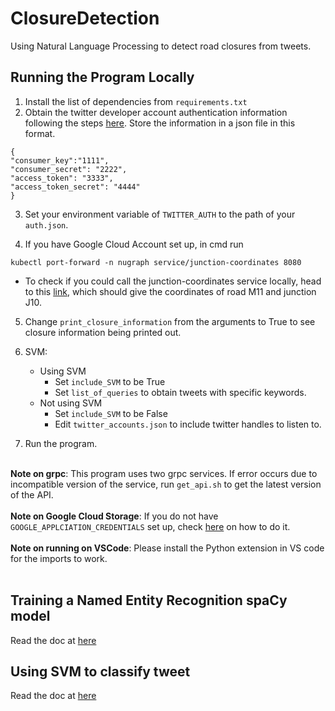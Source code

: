# ClosureDetection

Using Natural Language Processing to detect road closures from tweets.

## Running the Program Locally
1. Install the list of dependencies from `requirements.txt`
2. Obtain the twitter developer account authentication information following the steps [here](https://developer.twitter.com/en/docs/twitter-api/getting-started/getting-access-to-the-twitter-api). Store the information in a json file in this format. 
```
{
"consumer_key":"1111", 
"consumer_secret": "2222", 
"access_token": "3333",
"access_token_secret": "4444"
}
``` 
3. Set your environment variable of `TWITTER_AUTH` to the path of your `auth.json`.

4. If you have Google Cloud Account set up, in cmd run
```
kubectl port-forward -n nugraph service/junction-coordinates 8080
```
* To check if you could call the junction-coordinates service locally, head to this [link](http://localhost:8080/?road=M11&junc=10), which should give the coordinates of road M11 and junction J10.

5. Change `print_closure_information` from the arguments to True to see closure information being printed out. 

6. SVM:
    * Using SVM
        * Set `include_SVM` to be True
        * Set `list_of_queries` to obtain tweets with specific keywords.
    * Not using SVM
        * Set `include_SVM` to be False
        * Edit `twitter_accounts.json` to include twitter handles to listen to.
        
7. Run the program.
<br><br>

**Note on grpc**: This program uses two grpc services. If error occurs due to incompatible version of the service, run `get_api.sh` to get the latest version of the API.<br><br>
**Note on Google Cloud Storage**: If you do not have `GOOGLE_APPLCIATION_CREDENTIALS` set up, check [here](https://cloud.google.com/docs/authentication/getting-started?authuser=2#cloud-console) on how to do it.<br><br>
**Note on running on VSCode**: Please install the Python extension in VS code for the imports to work.
<br><br>
## Training a Named Entity Recognition spaCy model
Read the doc at [here](./app/NER)

## Using SVM to classify tweet
Read the doc at [here](./app/SVM)
